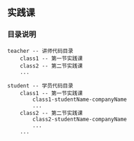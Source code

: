 ## 实践课

### 目录说明
    teacher -- 讲师代码目录
        class1 -- 第一节实践课
        class2 -- 第二节实践课
        ...

    student -- 学员代码目录
        class1 -- 第一节实践课
            class1-studentName-companyName
            ...
        class2 -- 第二节实践课
            class2-studentName-companyName
            ...
        ... 